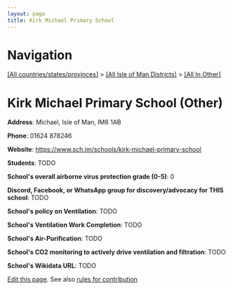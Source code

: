 ```yaml
---
layout: page
title: Kirk Michael Primary School
---
```

# Navigation

[[All countries/states/provinces]](../../..) > [[All Isle of Man Districts]](../..) > [[All In Other]](..)

# Kirk Michael Primary School (Other)

**Address**: Michael, Isle of Man, IM6 1AB

**Phone**: 01624 878246

**Website**: <https://www.sch.im/schools/kirk-michael-primary-school>

**Students**: TODO

**School's overall airborne virus protection grade (0-5)**: 0

**Discord, Facebook, or WhatsApp group for discovery/advocacy for THIS school**: TODO

**School's policy on Ventilation**: TODO

**School's Ventilation Work Completion**: TODO

**School's Air-Purification**: TODO

**School's CO2 monitoring to actively drive ventilation and filtration**: TODO

**School's Wikidata URL**: TODO


[Edit this page](https://github.com/ventilate-schools/IoM/edit/main/./Other/Kirk_Michael_Primary_School.md). See also [rules for contribution](../../../contribution-rules/)